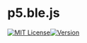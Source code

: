 # p5.ble.js
[![MIT License](https://img.shields.io/npm/l/express.svg?registry_uri=https%3A%2F%2Fregistry.npmjs.com)](https://opensource.org/licenses/MIT)[![Version](https://img.shields.io/npm/v/p5-ble.svg?style=flat-square)](https://www.npmjs.com/package/p5-ble)
